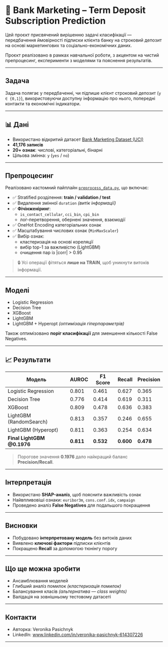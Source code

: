 # 🏦 Bank Marketing – Term Deposit Subscription Prediction

Цей проєкт присвячений вирішенню задачі класифікації — передбачення ймовірності підписки клієнта банку на строковий депозит на основі маркетингових та соціально-економічних даних.

Проєкт реалізовано в рамках навчальної роботи, з акцентом на чистий препроцесинг, експерименти з моделями та пояснення результатів.

---

## Задача

Задача полягає у передбаченні, чи підпише клієнт строковий депозит (`y ∈ {0,1}`), використовуючи доступну інформацію про нього, попередні контакти та економічні індикатори.

---

## 📊 Дані

- Використано відкритий датасет [Bank Marketing Dataset (UCI)](https://archive.ics.uci.edu/ml/datasets/Bank+Marketing)
- **41,176 записів**
- **20+ ознак**: числові, категоріальні, бінарні
- Цільова змінна: `y` (`yes` / `no`)

---

## Препроцесинг

Реалізовано кастомний пайплайн [`preprocess_data.py`](./preprocess_data.py), що включає:

- ✅ Stratified розділення: **train / validation / test**
- ✅ Видалення змінної `duration` *(витік інформації)*
- ✅ **Фічінженіринг**:
  - `is_contact_cellular`, `cci_bin`, `cpi_bin`
  - лог-перетворення, обернені значення, взаємодії
- ✅ OneHot Encoding категоріальних ознак
- ✅ Масштабування числових ознак (`MinMaxScaler`)
- ✅ Вибір ознак:
  - кластеризація на основі кореляції
  - вибір top-1 за важливістю (LightGBM)
  - очищення пар із |corr| > 0.95

> 🔒 Усі операції фітяться **лише на TRAIN**, щоб уникнути витоків інформації.

---

##  Моделі

- Logistic Regression
- Decision Tree
- XGBoost
- LightGBM
- LightGBM + Hyperopt *(оптимізація гіперпараметрів)*

Також оптимізовано **поріг класифікації** для зменшення кількості False Negatives.

---

## 📈 Результати

| Модель                      | AUROC | F1 Score | Recall | Precision |
|----------------------------|-------|----------|--------|-----------|
| Logistic Regression        | 0.801 | 0.461    | 0.627  | 0.365     |
| Decision Tree              | 0.776 | 0.414    | 0.619  | 0.311     |
| XGBoost                    | 0.809 | 0.478    | 0.636  | 0.383     |
| LightGBM (RandomSearch)    | 0.813 | 0.357    | 0.246  | 0.655     |
| LightGBM (Hyperopt)        | 0.811 | 0.363    | 0.254  | 0.634     |
| **Final LightGBM @0.1976** | **0.811** | **0.532** | **0.600** | **0.478** |

>  Порогове значення **0.1976** дало найкращий баланс **Precision/Recall**.

---

##  Інтерпретація

- Використано **SHAP-аналіз**, щоб пояснити важливість ознак
- Найвпливовіші ознаки: `euribor3m`, `cons.conf.idx`, `campaign`
- Проведено аналіз **False Negatives** для подальшого покращення

---

##  Висновки

- Побудовано **інтерпретовану модель** без витоків даних
- Виявлено **ключові фактори** підписки клієнтів
- Покращено **Recall** за допомогою тюнінгу порогу

---

##  Що ще можна зробити

- Ансамблювання моделей
- Глибший аналіз помилок *(кластеризація помилок)*
- Балансування класів *(альтернатива — class weights)*
- Валідація на зовнішньому тестовому датасеті

---

## Контакти

- Авторка: Veronika Pasichnyk
- LinkedIn: www.linkedin.com/in/veronika-pasichnyk-614307226

---
  

